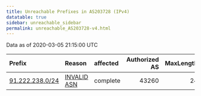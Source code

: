 ```yaml
---
title: Unreachable Prefixes in AS203728 (IPv4)
datatable: true
sidebar: unreachable_sidebar
permalink: unreachable_AS203728-v4.html
---
```


Data as of 2020-03-05 21:15:00 UTC


<div class="datatable-begin"></div>

| Prefix                                                   | Reason                                                                                                  | affected   |   Authorized AS |   MaxLength | Anchor                                         |   unreachable /24s |
|:---------------------------------------------------------|:--------------------------------------------------------------------------------------------------------|:-----------|----------------:|------------:|:-----------------------------------------------|-------------------:|
| [91.222.238.0/24](https://stat.ripe.net/91.222.238.0/24) | [INVALID ASN](https://rpki-validator.ripe.net/announcement-preview?asn=AS203728&prefix=91.222.238.0/24) | complete   |           43260 |          24 | [RIPE](unreachable_RIPE_NCC_RPKI_Root-v4.html) |                  1 |

<div class="datatable-end"></div>